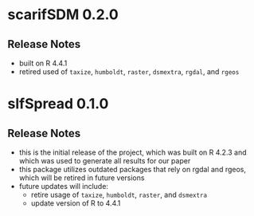 # scarifSDM 0.2.0

## Release Notes

* built on R 4.4.1
* retired used of `taxize`, `humboldt`, `raster`, `dsmextra`, `rgdal`, and `rgeos`

# slfSpread 0.1.0

## Release Notes

* this is the initial release of the project, which was built on R 4.2.3 and which was used to generate all results for our paper
* this package utilizes outdated packages that rely on rgdal and rgeos, which will be retired in future versions 
* future updates will include:
  * retire usage of `taxize`, `humboldt`, `raster`, and `dsmextra`
  * update version of R to 4.4.1



